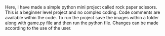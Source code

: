 Here, I have made a simple python mini project called rock paper scissors.
This is a beginner level project and no complex coding.
Code comments are available within the code.
To run the project save the images within a folder along with game.py file and then run the python file.
Changes can be made according to the use of the user.
